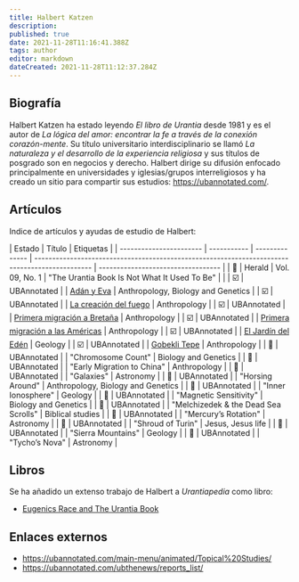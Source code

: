 ```yaml
---
title: Halbert Katzen
description:
published: true
date: 2021-11-28T11:16:41.388Z
tags: author
editor: markdown
dateCreated: 2021-11-28T11:12:37.284Z
---
```


## Biografía

Halbert Katzen ha estado leyendo _El libro de Urantia_ desde 1981 y es el autor de _La lógica del amor: encontrar la fe a través de la conexión corazón-mente_. Su título universitario interdisciplinario se llamó _La naturaleza y el desarrollo de la experiencia religiosa_ y sus títulos de posgrado son en negocios y derecho. Halbert dirige su difusión enfocado principalmente en universidades y iglesias/grupos interreligiosos y ha creado un sitio para compartir sus estudios: https://ubannotated.com/.

## Artículos

Indice de artículos y ayudas de estudio de Halbert:

| Estado                  | Título      | Etiquetas      |
| ----------------------- | ----------- | -------------- | ---------------------------------------------------------------------------------------------- | ---------------------------------- |
| :white_square_button:   | Herald      | Vol. 09, No. 1 | "The Urantia Book Is Not What It Used To Be"                                                   |                                    |
| :ballot_box_with_check: | UBAnnotated |                | [Adán y Eva](/es/article/Halbert_Katzen/Adam_and_Eve)                                          | Anthropology, Biology and Genetics |
| :ballot_box_with_check: | UBAnnotated |                | [La creación del fuego](/es/article/Halbert_Katzen/Creating_fire)                              | Anthropology                       |
| :ballot_box_with_check: | UBAnnotated |                | [Primera migración a Bretaña](/es/article/Halbert_Katzen/Early_migration_to_Britain)           | Anthropology                       |
| :ballot_box_with_check: | UBAnnotated |                | [Primera migración a las Américas](/es/article/Halbert_Katzen/Early_migration_to_the_Americas) | Anthropology                       |
| :ballot_box_with_check: | UBAnnotated |                | [El Jardín del Edén](/es/article/Halbert_Katzen/Garden_of_Eden)                                | Geology                            |
| :ballot_box_with_check: | UBAnnotated |                | [Gobekli Tepe](/es/article/Halbert_Katzen/Gobekli_Tepe)                                        | Anthropology                       |
| :white_square_button:   | UBAnnotated |                | "Chromosome Count"                                                                             | Biology and Genetics               |
| :white_square_button:   | UBAnnotated |                | "Early Migration to China"                                                                     | Anthropology                       |
| :white_square_button:   | UBAnnotated |                | "Galaxies"                                                                                     | Astronomy                          |
| :white_square_button:   | UBAnnotated |                | "Horsing Around"                                                                               | Anthropology, Biology and Genetics |
| :white_square_button:   | UBAnnotated |                | "Inner Ionosphere"                                                                             | Geology                            |
| :white_square_button:   | UBAnnotated |                | "Magnetic Sensitivity"                                                                         | Biology and Genetics               |
| :white_square_button:   | UBAnnotated |                | "Melchizedek & the Dead Sea Scrolls"                                                           | Biblical studies                   |
| :white_square_button:   | UBAnnotated |                | "Mercury’s Rotation"                                                                           | Astronomy                          |
| :white_square_button:   | UBAnnotated |                | "Shroud of Turin"                                                                              | Jesus, Jesus life                  |
| :white_square_button:   | UBAnnotated |                | "Sierra Mountains"                                                                             | Geology                            |
| :white_square_button:   | UBAnnotated |                | "Tycho’s Nova"                                                                                 | Astronomy                          |

## Libros

Se ha añadido un extenso trabajo de Halbert a _Urantiapedia_ como libro:

- [Eugenics Race and The Urantia Book](/es/book/Halbert_Katzen/Eugenics_Race_and_The_Urantia_Book/Index)

## Enlaces externos

- https://ubannotated.com/main-menu/animated/Topical%20Studies/
- https://ubannotated.com/ubthenews/reports_list/
